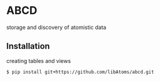 # ABCD

storage and discovery of atomistic data

## Installation

creating tables and views
```
$ pip install git+https://github.com/libAtoms/abcd.git
```
